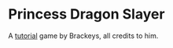 # Princess Dragon Slayer

A [tutorial](https://www.youtube.com/watch?v=LOhfqjmasi0) game by Brackeys, all credits to him.
